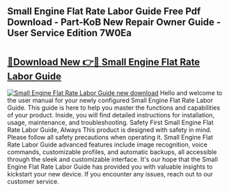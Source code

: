 ## Small Engine Flat Rate Labor Guide Free Pdf Download - Part-KoB New Repair Owner Guide - User Service Edition 7W0Ea

# <h2><a href="http://bc48371.oget.top/?id=Small+Engine+Flat+Rate+Labor+Guide">🔗Download New 👉🔴 Small Engine Flat Rate Labor Guide</a></h2>

[![Small Engine Flat Rate Labor Guide new download](https://i.imgur.com/5g1atiW.png)](http://bc48371.oget.top/?id=Small+Engine+Flat+Rate+Labor+Guide)
Hello and welcome to the user manual for your newly configured Small Engine Flat Rate Labor Guide. This guide is here to help you master the functions and capabilities of your product. Inside, you will find detailed instructions for installation, usage, maintenance, and troubleshooting. Safety First Small Engine Flat Rate Labor Guide, Always This product is designed with safety in mind. Please follow all safety precautions when operating it. Small Engine Flat Rate Labor Guide advanced features include image recognition, voice commands, customizable profiles, and automatic backups, all accessible through the sleek and customizable interface. It's our hope that the Small Engine Flat Rate Labor Guide has provided you with valuable insights to kickstart your new device. If you encounter any issues, reach out to our customer service.
